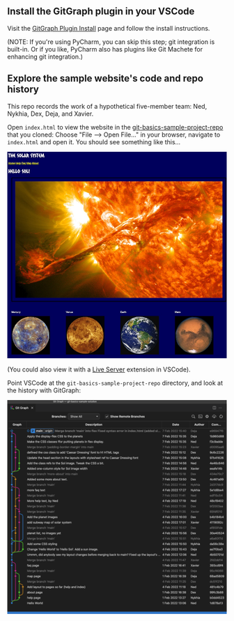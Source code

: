## Install the GitGraph plugin in your VSCode

Visit the [GitGraph Plugin Install](https://marketplace.visualstudio.com/items?itemName=mhutchie.git-graph) page and follow the install instructions.

(NOTE: If you're using PyCharm, you can skip this step; git integration is built-in. Or if you like, PyCharm also has plugins like Git Machete for enhancing git integration.)

## Explore the sample website's code and repo history
This repo records the work of a hypothetical five-member team: Ned, Nykhia, Dex, Deja, and Xavier.

Open `index.html` to view the website in the [git-basics-sample-project-repo](https://github.com/walquis/git-basics-sample-project-repo) that you cloned:  Choose "File --> Open File..." in your browser, navigate to `index.html` and open it.  You should see something like this...

![](../images/the-solar-system-screenshot.jpg)

(You could also view it with a [Live Server](https://marketplace.visualstudio.com/items?itemName=ritwickdey.LiveServer) extension in VSCode).

Point VSCode at the `git-basics-sample-project-repo` directory, and look at the history with GitGraph:


![GitGraph of sample repo history](../images/git-graph-of-sample-repo.png)

